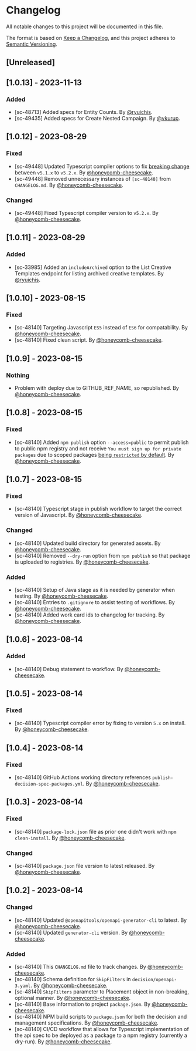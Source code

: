 # Changelog

All notable changes to this project will be documented in this file.

The format is based on [Keep a Changelog](https://keepachangelog.com/en/1.0.0/),
and this project adheres to [Semantic Versioning](https://semver.org/spec/v2.0.0.html).

## [Unreleased]

## [1.0.13] - 2023-11-13

### Added

- [sc-48713] Added specs for Entity Counts. By [@ryuichis](https://github.com/ryuichis).
- [sc-49435] Added specs for Create Nested Campaign. By [@vkurup](https://github.com/vkurup).

## [1.0.12] - 2023-08-29

### Fixed

- [sc-49448] Updated Typescript compiler options to fix [breaking change](https://devblogs.microsoft.com/typescript/announcing-typescript-5-2-rc/#module-and-moduleresolution-must-match-under-recent-node-js-settings) between `v5.1.x` to `v5.2.x`. By [@honeycomb-cheesecake](https://github.com/honeycomb-cheesecake).
- [sc-49448] Removed unnecessary instances of `[sc-48140]` from `CHANGELOG.md`. By [@honeycomb-cheesecake](https://github.com/honeycomb-cheesecake).

### Changed

- [sc-49448] Fixed Typescript compiler version to `v5.2.x`. By [@honeycomb-cheesecake](https://github.com/honeycomb-cheesecake).

## [1.0.11] - 2023-08-29

### Added

- [sc-33985] Added an `includeArchived` option to the List Creative Templates endpoint for listing archived creative templates. By [@ryuichis](https://github.com/ryuichis).

## [1.0.10] - 2023-08-15

### Fixed

- [sc-48140] Targeting Javascript `ES5` instead of `ES6` for compatability. By [@honeycomb-cheesecake](https://github.com/honeycomb-cheesecake).
- [sc-48140] Fixed clean script. By [@honeycomb-cheesecake](https://github.com/honeycomb-cheesecake).

## [1.0.9] - 2023-08-15

### Nothing

- Problem with deploy due to GITHUB_REF_NAME, so republished. By [@honeycomb-cheesecake](https://github.com/honeycomb-cheesecake).

## [1.0.8] - 2023-08-15

### Fixed

- [sc-48140] Added `npm publish` option `--access=public` to permit publish to public npm registry and not receive `You must sign up for private packages` due to scoped packages [being `restricted` by default](https://docs.npmjs.com/cli/v8/commands/npm-publish#access). By [@honeycomb-cheesecake](https://github.com/honeycomb-cheesecake).

## [1.0.7] - 2023-08-15

### Fixed

- [sc-48140] Typescript stage in publish workflow to target the correct version of Javascript. By [@honeycomb-cheesecake](https://github.com/honeycomb-cheesecake).

### Changed

- [sc-48140] Updated build directory for generated assets. By [@honeycomb-cheesecake](https://github.com/honeycomb-cheesecake).
- [sc-48140] Removed `--dry-run` option from `npm publish` so that package is uploaded to registries. By [@honeycomb-cheesecake](https://github.com/honeycomb-cheesecake).

### Added

- [sc-48140] Setup of Java stage as it is needed by generator when testing. By [@honeycomb-cheesecake](https://github.com/honeycomb-cheesecake).
- [sc-48140] Entries to `.gitignore` to assist testing of workflows. By [@honeycomb-cheesecake](https://github.com/honeycomb-cheesecake).
- [sc-48140] Added work card ids to changelog for tracking. By [@honeycomb-cheesecake](https://github.com/honeycomb-cheesecake).

## [1.0.6] - 2023-08-14

### Added

- [sc-48140] Debug statement to workflow. By [@honeycomb-cheesecake](https://github.com/honeycomb-cheesecake).

## [1.0.5] - 2023-08-14

### Fixed

- [sc-48140] Typescript compiler error by fixing to version `5.x` on install. By [@honeycomb-cheesecake](https://github.com/honeycomb-cheesecake).

## [1.0.4] - 2023-08-14

### Fixed

- [sc-48140] GitHub Actions working directory references `publish-decision-spec-packages.yml`. By [@honeycomb-cheesecake](https://github.com/honeycomb-cheesecake).

## [1.0.3] - 2023-08-14

### Fixed

- [sc-48140] `package-lock.json` file as prior one didn't work with `npm clean-install`. By [@honeycomb-cheesecake](https://github.com/honeycomb-cheesecake).

### Changed

- [sc-48140] `package.json` file version to latest released. By [@honeycomb-cheesecake](https://github.com/honeycomb-cheesecake).

## [1.0.2] - 2023-08-14

### Changed

- [sc-48140] Updated `@openapitools/openapi-generator-cli` to latest. By [@honeycomb-cheesecake](https://github.com/honeycomb-cheesecake).
- [sc-48140] Updated `generator-cli` version. By [@honeycomb-cheesecake](https://github.com/honeycomb-cheesecake).

### Added

- [sc-48140] This `CHANGELOG.md` file to track changes. By [@honeycomb-cheesecake](https://github.com/honeycomb-cheesecake).
- [sc-48140] Schema definition for `SkipFilters` in `decision/openapi-3.yaml`. By [@honeycomb-cheesecake](https://github.com/honeycomb-cheesecake).
- [sc-48140] `SkipFilters` parameter to Placement object in non-breaking, optional manner. By [@honeycomb-cheesecake](https://github.com/honeycomb-cheesecake).
- [sc-48140] Base information to project `package.json`. By [@honeycomb-cheesecake](https://github.com/honeycomb-cheesecake).
- [sc-48140] NPM build scripts to `package.json` for both the decision and management specifications. By [@honeycomb-cheesecake](https://github.com/honeycomb-cheesecake).
- [sc-48140] CI/CD workflow that allows for Typescript implementation of the api spec to be deployed as a package to a npm registry (currently a dry-run). By [@honeycomb-cheesecake](https://github.com/honeycomb-cheesecake).

